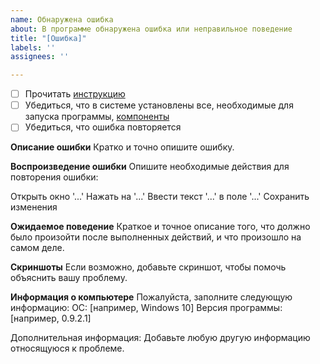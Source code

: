 ```yaml
---
name: Обнаружена ошибка
about: В программе обнаружена ошибка или неправильное поведение
title: "[Ошибка]"
labels: ''
assignees: ''

---
```


- [ ] Прочитать [инструкцию](https://github.com/hronoas/SiteWatcher/blob/main/manual/SiteWatcher_GUI_desc.pdf)
- [ ] Убедиться, что в системе установлены все, необходимые для запуска программы, [компоненты](https://github.com/hronoas/SiteWatcher#минимальные-системные-требования-для-запуска)
- [ ] Убедиться, что ошибка повторяется

**Описание ошибки**
Кратко и точно опишите ошибку.

**Воспроизведение ошибки**
Опишите необходимые действия для повторения ошибки:

Открыть окно '...'
Нажать на '...'
Ввести текст '...' в поле '...'
Сохранить изменения

**Ожидаемое поведение**
Краткое и точное описание того, что должно было произойти после выполненных действий, и что произошло на самом деле.

**Скриншоты**
Если возможно, добавьте скриншот, чтобы помочь объяснить вашу проблему.

**Информация о компьютере**
Пожалуйста, заполните следующую информацию:
ОС: [например, Windows 10]
Версия программы: [например, 0.9.2.1]

Дополнительная информация:
Добавьте любую другую информацию относящуюся к проблеме.
